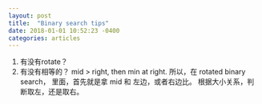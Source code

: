 ```yaml
---
layout: post
title:  "Binary search tips"
date: 2018-01-01 10:52:23 -0400
categories: articles
---
```


1. 有没有rotate？
2. 有没有相等的？
mid > right, then min at right.
所以，在 rotated binary search， 里面，首先就是拿 mid 和 左边，或者右边比。
根据大小关系，判断取左，还是取右。
